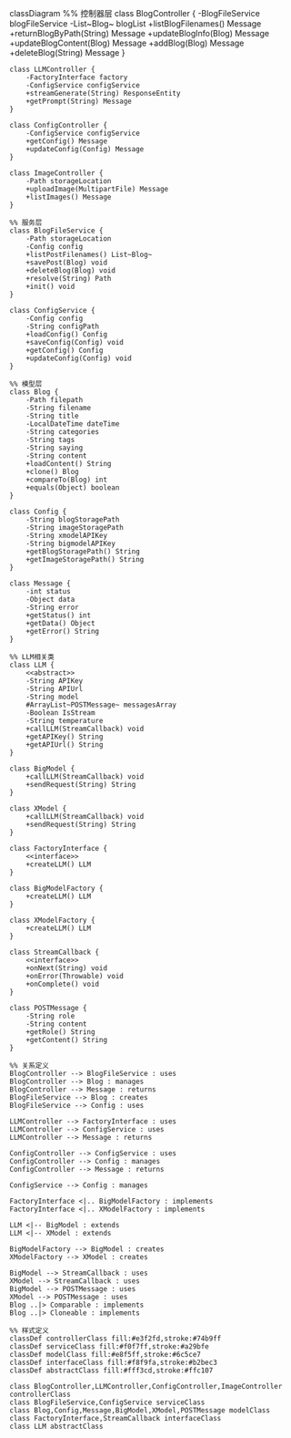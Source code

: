 classDiagram
    %% 控制器层
    class BlogController {
        -BlogFileService blogFileService
        -List~Blog~ blogList
        +listBlogFilenames() Message
        +returnBlogByPath(String) Message
        +updateBlogInfo(Blog) Message
        +updateBlogContent(Blog) Message
        +addBlog(Blog) Message
        +deleteBlog(String) Message
    }
    
    class LLMController {
        -FactoryInterface factory
        -ConfigService configService
        +streamGenerate(String) ResponseEntity
        +getPrompt(String) Message
    }
    
    class ConfigController {
        -ConfigService configService
        +getConfig() Message
        +updateConfig(Config) Message
    }
    
    class ImageController {
        -Path storageLocation
        +uploadImage(MultipartFile) Message
        +listImages() Message
    }
    
    %% 服务层
    class BlogFileService {
        -Path storageLocation
        -Config config
        +listPostFilenames() List~Blog~
        +savePost(Blog) void
        +deleteBlog(Blog) void
        +resolve(String) Path
        +init() void
    }
    
    class ConfigService {
        -Config config
        -String configPath
        +loadConfig() Config
        +saveConfig(Config) void
        +getConfig() Config
        +updateConfig(Config) void
    }
    
    %% 模型层
    class Blog {
        -Path filepath
        -String filename
        -String title
        -LocalDateTime dateTime
        -String categories
        -String tags
        -String saying
        -String content
        +loadContent() String
        +clone() Blog
        +compareTo(Blog) int
        +equals(Object) boolean
    }
    
    class Config {
        -String blogStoragePath
        -String imageStoragePath
        -String xmodelAPIKey
        -String bigmodelAPIKey
        +getBlogStoragePath() String
        +getImageStoragePath() String
    }
    
    class Message {
        -int status
        -Object data
        -String error
        +getStatus() int
        +getData() Object
        +getError() String
    }
    
    %% LLM相关类
    class LLM {
        <<abstract>>
        -String APIKey
        -String APIUrl
        -String model
        #ArrayList~POSTMessage~ messagesArray
        -Boolean IsStream
        -String temperature
        +callLLM(StreamCallback) void
        +getAPIKey() String
        +getAPIUrl() String
    }
    
    class BigModel {
        +callLLM(StreamCallback) void
        +sendRequest(String) String
    }
    
    class XModel {
        +callLLM(StreamCallback) void
        +sendRequest(String) String
    }
    
    class FactoryInterface {
        <<interface>>
        +createLLM() LLM
    }
    
    class BigModelFactory {
        +createLLM() LLM
    }
    
    class XModelFactory {
        +createLLM() LLM
    }
    
    class StreamCallback {
        <<interface>>
        +onNext(String) void
        +onError(Throwable) void
        +onComplete() void
    }
    
    class POSTMessage {
        -String role
        -String content
        +getRole() String
        +getContent() String
    }
    
    %% 关系定义
    BlogController --> BlogFileService : uses
    BlogController --> Blog : manages
    BlogController --> Message : returns
    BlogFileService --> Blog : creates
    BlogFileService --> Config : uses
    
    LLMController --> FactoryInterface : uses
    LLMController --> ConfigService : uses
    LLMController --> Message : returns
    
    ConfigController --> ConfigService : uses
    ConfigController --> Config : manages
    ConfigController --> Message : returns
    
    ConfigService --> Config : manages
    
    FactoryInterface <|.. BigModelFactory : implements
    FactoryInterface <|.. XModelFactory : implements
    
    LLM <|-- BigModel : extends
    LLM <|-- XModel : extends
    
    BigModelFactory --> BigModel : creates
    XModelFactory --> XModel : creates
    
    BigModel --> StreamCallback : uses
    XModel --> StreamCallback : uses
    BigModel --> POSTMessage : uses
    XModel --> POSTMessage : uses
    Blog ..|> Comparable : implements
    Blog ..|> Cloneable : implements
    
    %% 样式定义
    classDef controllerClass fill:#e3f2fd,stroke:#74b9ff
    classDef serviceClass fill:#f0f7ff,stroke:#a29bfe
    classDef modelClass fill:#e8f5ff,stroke:#6c5ce7    
    classDef interfaceClass fill:#f8f9fa,stroke:#b2bec3
    classDef abstractClass fill:#fff3cd,stroke:#ffc107
    
    class BlogController,LLMController,ConfigController,ImageController controllerClass
    class BlogFileService,ConfigService serviceClass
    class Blog,Config,Message,BigModel,XModel,POSTMessage modelClass
    class FactoryInterface,StreamCallback interfaceClass
    class LLM abstractClass